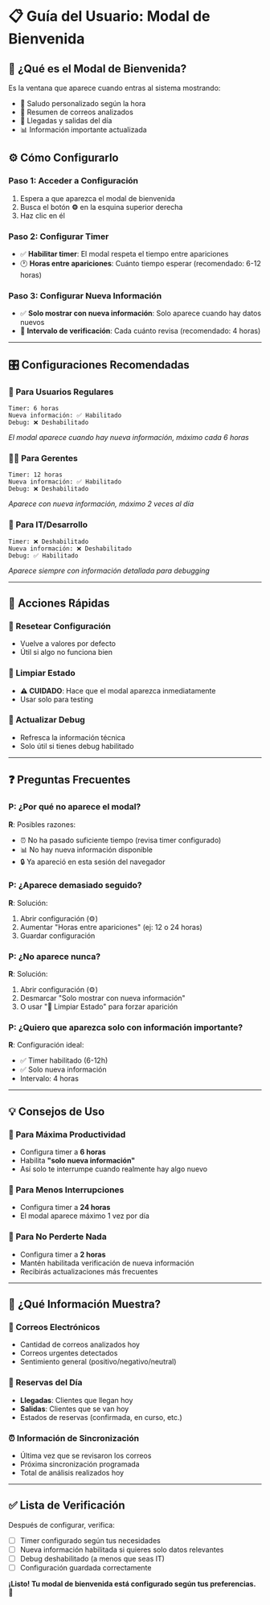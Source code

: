 # 📋 Guía del Usuario: Modal de Bienvenida

## 🎯 **¿Qué es el Modal de Bienvenida?**

Es la ventana que aparece cuando entras al sistema mostrando:
- 🌟 Saludo personalizado según la hora
- 📧 Resumen de correos analizados
- 🏨 Llegadas y salidas del día
- 📊 Información importante actualizada

## ⚙️ **Cómo Configurarlo**

### **Paso 1: Acceder a Configuración**
1. Espera a que aparezca el modal de bienvenida
2. Busca el botón **⚙️** en la esquina superior derecha
3. Haz clic en él

### **Paso 2: Configurar Timer**
- ✅ **Habilitar timer**: El modal respeta el tiempo entre apariciones
- 🕐 **Horas entre apariciones**: Cuánto tiempo esperar (recomendado: 6-12 horas)

### **Paso 3: Configurar Nueva Información**
- ✅ **Solo mostrar con nueva información**: Solo aparece cuando hay datos nuevos
- 🔄 **Intervalo de verificación**: Cada cuánto revisa (recomendado: 4 horas)

---

## 🎛️ **Configuraciones Recomendadas**

### **👤 Para Usuarios Regulares**
```
Timer: 6 horas
Nueva información: ✅ Habilitado
Debug: ❌ Deshabilitado
```
*El modal aparece cuando hay nueva información, máximo cada 6 horas*

### **👨‍💼 Para Gerentes**
```
Timer: 12 horas  
Nueva información: ✅ Habilitado
Debug: ❌ Deshabilitado
```
*Aparece con nueva información, máximo 2 veces al día*

### **🔧 Para IT/Desarrollo**
```
Timer: ❌ Deshabilitado
Nueva información: ❌ Deshabilitado  
Debug: ✅ Habilitado
```
*Aparece siempre con información detallada para debugging*

---

## 🔧 **Acciones Rápidas**

### **🔄 Resetear Configuración**
- Vuelve a valores por defecto
- Útil si algo no funciona bien

### **🧹 Limpiar Estado**
- **⚠️ CUIDADO**: Hace que el modal aparezca inmediatamente
- Usar solo para testing

### **🔄 Actualizar Debug**
- Refresca la información técnica
- Solo útil si tienes debug habilitado

---

## ❓ **Preguntas Frecuentes**

### **P: ¿Por qué no aparece el modal?**
**R**: Posibles razones:
- ⏰ No ha pasado suficiente tiempo (revisa timer configurado)
- 📊 No hay nueva información disponible
- 🔒 Ya apareció en esta sesión del navegador

### **P: ¿Aparece demasiado seguido?**
**R**: Solución:
1. Abrir configuración (⚙️)
2. Aumentar "Horas entre apariciones" (ej: 12 o 24 horas)
3. Guardar configuración

### **P: ¿No aparece nunca?**
**R**: Solución:
1. Abrir configuración (⚙️)
2. Desmarcar "Solo mostrar con nueva información"
3. O usar "🧹 Limpiar Estado" para forzar aparición

### **P: ¿Quiero que aparezca solo con información importante?**
**R**: Configuración ideal:
- ✅ Timer habilitado (6-12h)
- ✅ Solo nueva información
- Intervalo: 4 horas

---

## 💡 **Consejos de Uso**

### **🎯 Para Máxima Productividad**
- Configura timer a **6 horas**
- Habilita **"solo nueva información"**
- Así solo te interrumpe cuando realmente hay algo nuevo

### **🔕 Para Menos Interrupciones**
- Configura timer a **24 horas**
- El modal aparece máximo 1 vez por día

### **🚨 Para No Perderte Nada**
- Configura timer a **2 horas**
- Mantén habilitada verificación de nueva información
- Recibirás actualizaciones más frecuentes

---

## 🎨 **¿Qué Información Muestra?**

### **📧 Correos Electrónicos**
- Cantidad de correos analizados hoy
- Correos urgentes detectados
- Sentimiento general (positivo/negativo/neutral)

### **🏨 Reservas del Día**
- **Llegadas**: Clientes que llegan hoy
- **Salidas**: Clientes que se van hoy
- Estados de reservas (confirmada, en curso, etc.)

### **⏰ Información de Sincronización**
- Última vez que se revisaron los correos
- Próxima sincronización programada
- Total de análisis realizados hoy

---

## ✅ **Lista de Verificación**

Después de configurar, verifica:
- [ ] Timer configurado según tus necesidades
- [ ] Nueva información habilitada si quieres solo datos relevantes
- [ ] Debug deshabilitado (a menos que seas IT)
- [ ] Configuración guardada correctamente

**¡Listo! Tu modal de bienvenida está configurado según tus preferencias.** 🎉 